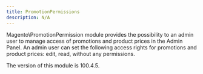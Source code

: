 ```yaml
---
title: PromotionPermissions
description: N/A
---
```


Magento\PromotionPermission module provides the possibility to an admin user to manage access of promotions and product
prices in the Admin Panel. An admin user can set the following access rights for promotions and product prices: edit,
read, without any permissions.

<InlineAlert slots="text" />
The version of this module is 100.4.5.
